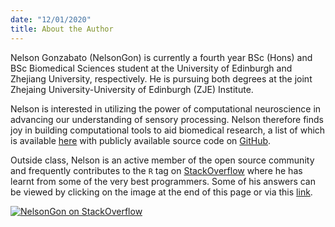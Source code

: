 ```yaml
---
date: "12/01/2020"
title: About the Author
---
```


Nelson Gonzabato (NelsonGon) is currently a fourth year BSc (Hons) and BSc Biomedical Sciences student at the University of Edinburgh and Zhejiang University, respectively. He is pursuing both degrees at the joint Zhejaing University-University of Edinburgh (ZJE) Institute.  

Nelson is interested in utilizing the power of computational neuroscience in advancing our understanding of sensory processing. Nelson therefore finds joy in building computational tools to aid biomedical research, a list of which is available [here](https://nelson-gon.github.io/projects) with publicly available source code on [GitHub](https://github.com/Nelson-Gon/). 

Outside class, Nelson is an active member of the open source community and frequently contributes to the `R` tag on [StackOverflow](https://stackoverflow.com/users/10323798/nelsongon) where he has learnt from some of the very best programmers. Some of his answers can be viewed by clicking on the image at the end of this page or via this [link](https://stackoverflow.com/users/10323798/nelsongon?tab=answers).


[![NelsonGon on StackOverflow](https://stackoverflow.com/users/flair/10323798.png)](https://stackoverflow.com/users/10323798/nelsongon?tab=profile) 

 









